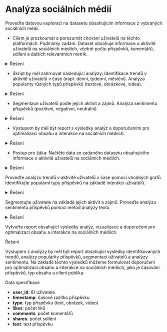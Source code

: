 # Analýza sociálních médií

Proveďte datovou exploraci na datasetu obsahujícím informace z vybraných sociálních médií.

- Cílem je prozkoumat a porozumět chování uživatelů na těchto platformách. Podmínky zadání: Dataset obsahuje informace o aktivitě uživatelů na sociálních médiích, včetně počtu příspěvků, komentářů, sdílení a dalších relevantních metrik.
  
<details>
<summary>Řešení</summary>

Pro provedení analýzy chování uživatelů na sociálních médiích budeme používat dataset obsahující informace o aktivitě uživatelů. Začneme načtením dat a jejich předběžnou explorací.

</details>

- Skript by měl zahrnovat následující analýzy: Identifikace trendů v aktivitě uživatelů v čase (např. denní, týdenní, měsíční). Analýza popularity různých typů příspěvků (textové, obrázkové, videa).

<details>
<summary>Řešení</summary>

Pro identifikaci trendů v aktivitě uživatelů v čase můžeme využít časového razítka příspěvků. Poté můžeme vytvořit grafy zobrazující vývoj počtu příspěvků, komentářů a sdílení v průběhu času.

Analýza popularity různých typů příspěvků vyžaduje kategorizaci příspěvků podle typu (textové, obrázkové, videa) a následné porovnání interakcí, jako jsou liky, komentáře a sdílení, mezi těmito typy.

</details>

- Segmentace uživatelů podle jejich aktivit a zájmů. Analýza sentimentu příspěvků (pozitivní, negativní, neutrální).

<details>
<summary>Řešení</summary>

Pro segmentaci uživatelů můžeme využít jejich aktivitu na sociálních médiích, jako je počet příspěvků, komentářů a sdílení. Analýza sentimentu příspěvků vyžaduje použití metod analýzy textu k určení, zda jsou příspěvky pozitivní, negativní nebo neutrální.

</details>

- Výstupem by měl být report s výsledky analýz a doporučeními pro optimalizaci obsahu a interakce na sociálních médiích.

<details>
<summary>Řešení</summary>

Výstupem z analýzy by měl být report obsahující výsledky identifikovaných trendů, analýzy popularity příspěvků, segmentaci uživatelů a analýzy sentimentu. Na základě těchto výsledků můžeme formulovat doporučení pro optimalizaci obsahu a interakce na sociálních médiích, jako je časování příspěvků, typ obsahu a cílení publika.

</details>

- Postup pro žáka: Načtěte data ze zadaného datasetu obsahujícího informace o aktivitě uživatelů na sociálních médiích.

<details>
<summary>Řešení</summary>

Postup pro žáka by měl zahrnovat načtení dat ze zadaného datasetu pomocí vhodného programovacího jazyka a knihoven pro analýzu dat, jako je Python s knihovnami Pandas a NumPy.

</details>

Proveďte analýzu trendů v aktivitě uživatelů v čase pomocí vhodných grafů. Identifikujte populární typy příspěvků na základě interakcí uživatelů.

<details>
<summary>Řešení</summary>

Pro analýzu trendů v aktivitě uživatelů v čase můžeme vytvořit grafy zobrazující vývoj počtu příspěvků, komentářů a sdílení v průběhu času. K identifikaci populárních typů příspěvků můžeme porovnat interakce (liky, komentáře, sdílení) mezi různými typy příspěvků.

</details>

Segmentujte uživatele na základě jejich aktivit a zájmů. Proveďte analýzu sentimentu příspěvků pomocí metod analýzy textu.

<details>
<summary>Řešení</summary>

Pro segmentaci uživatelů můžeme využít jejich aktivitu na sociálních médiích, jako je počet příspěvků, komentářů a sdílení. Analýza sentimentu příspěvků vyžaduje použití metod analýzy textu k určení, zda jsou příspěvky pozitivní, negativní nebo neutrální.

</details>

Vytvořte report obsahující výsledky analýz, vizualizace a doporučení pro optimalizaci obsahu a interakce na sociálních médiích.

<summary>Řešení</summary>

Výstupem z analýzy by měl být report obsahující výsledky identifikovaných trendů, analýzy popularity příspěvků, segmentaci uživatelů a analýzy sentimentu. Na základě těchto výsledků můžeme formulovat doporučení pro optimalizaci obsahu a interakce na sociálních médiích, jako je časování příspěvků, typ obsahu a cílení publika.

<summary>Data specifikace</summary>

- **user_id**: ID uživatele
- **timestamp**: časové razítko příspěvku
- **type**: typ příspěvku (text, obrázek, video)
- **likes**: počet liků
- **comments**: počet komentářů
- **shares**: počet sdílení
- **text**: text příspěvku

</details>
